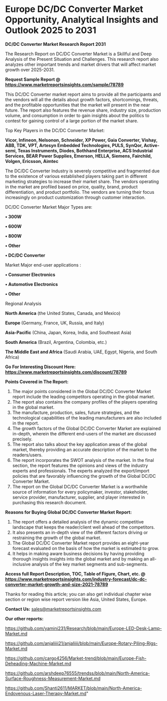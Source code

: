  # Europe DC/DC Converter Market Opportunity, Analytical Insights and Outlook 2025 to 2031

<strong>DC/DC Converter Market Research Report 2031</strong>

The Research Report on DC/DC Converter Market is a Skillful and Deep Analysis of the Present Situation and Challenges. This research report also analyzes other important trends and market drivers that will affect market growth over 2025-2031.

<strong>Request Sample Report @ <a href=https://www.marketreportsinsights.com/sample/78789>https://www.marketreportsinsights.com/sample/78789</a></strong>

This DC/DC Converter market report aims to provide all the participants and the vendors will all the details about growth factors, shortcomings, threats, and the profitable opportunities that the market will present in the near future. The report also features the revenue share, industry size, production volume, and consumption in order to gain insights about the politics to contest for gaining control of a large portion of the market share.

Top Key Players in the DC/DC Converter Market:

<strong>Vicor, Infineon, Nelsonon, Schneider, XP Power, Gaia Converter, Vishay, ABB, TDK, VPT, Artesyn Embedded Technologies, PULS, SynQor, Active-semi, Texas Instruments, Diodes, Bothhand Enterprise, ACS Industrial Services, BEAR Power Supplies, Emerson, HELLA, Siemens, Fairchild, Volgen, Ericsson, Aimtec</strong>

The DC/DC Converter Industry is severely competitive and fragmented due to the existence of various established players taking part in different marketing strategies to increase their market share. The vendors operating in the market are profiled based on price, quality, brand, product differentiation, and product portfolio. The vendors are turning their focus increasingly on product customization through customer interaction.

DC/DC Converter Market Major Types are:

<strong>• 300W

• 600W

• 800W

• Other

• DC/DC Converter</strong>

Market Major end-user applications :

<strong>• Consumer Electronics

• Automotive Electronics

• Other</strong>

Regional Analysis

</u><strong><b>North America</b></strong> (the United States, Canada, and Mexico)

<strong><b>Europe </b></strong>(Germany, France, UK, Russia, and Italy)

<strong><b>Asia-Pacific</b></strong> (China, Japan, Korea, India, and Southeast Asia)

<strong><b>South America</b></strong> (Brazil, Argentina, Colombia, etc.)

<strong><b>The Middle East and Africa</b></strong> (Saudi Arabia, UAE, Egypt, Nigeria, and South Africa)

<strong>Go For Interesting Discount Here: <a href=https://www.marketreportsinsights.com/discount/78789>https://www.marketreportsinsights.com/discount/78789</a></strong>

<strong>Points Covered in The Report:</strong>
<ol>
  <li>The major points considered in the Global DC/DC Converter Market report include the leading competitors operating in the global market.</li>
  <li>The report also contains the company profiles of the players operating in the global market.</li>
  <li>The manufacture, production, sales, future strategies, and the technological capabilities of the leading manufacturers are also included in the report.</li>
  <li>The growth factors of the Global DC/DC Converter Market are explained in-depth, wherein the different end-users of the market are discussed precisely.</li>
  <li>The report also talks about the key application areas of the global market, thereby providing an accurate description of the market to the readers/users.</li>
  <li>The report incorporates the SWOT analysis of the market. In the final section, the report features the opinions and views of the industry experts and professionals. The experts analyzed the export/import policies that are favorably influencing the growth of the Global DC/DC Converter Market.</li>
  <li>The report on the Global DC/DC Converter Market is a worthwhile source of information for every policymaker, investor, stakeholder, service provider, manufacturer, supplier, and player interested in purchasing this research document.</li>
</ol>
<strong>Reasons for Buying Global DC/DC Converter Market Report:</strong>

<ol>
  <li>The report offers a detailed analysis of the dynamic competitive landscape that keeps the reader/client well ahead of the competitors.</li>
  <li>It also presents an in-depth view of the different factors driving or restraining the growth of the global market.</li>
  <li>The Global DC/DC Converter Market report provides an eight-year forecast evaluated on the basis of how the market is estimated to grow.</li>
  <li>It helps in making aware business decisions by having providing thorough insights insights into the global market and by making an all-inclusive analysis of the key market segments and sub-segments.</li>
</ol>
<strong>Access full Report Description, TOC, Table of Figure, Chart, etc. @ <a href=https://www.marketreportsinsights.com/industry-forecast/dc-dc-converter-market-growth-and-size-2021-78789>https://www.marketreportsinsights.com/industry-forecast/dc-dc-converter-market-growth-and-size-2021-78789</a></strong>


Thanks for reading this article; you can also get individual chapter wise section or region wise report version like Asia, United States, Europe.

<strong>Contact Us:</strong>
sales@marketreportsinsights.com

<strong>Our other reports:</strong>

<a href=https://github.com/yamini231/Research/blob/main/Europe-LED-Desk-Lamp-Market.md>https://github.com/yamini231/Research/blob/main/Europe-LED-Desk-Lamp-Market.md</a>

<a href=https://github.com/anjaliiii21/anjaliiii/blob/main/Europe-Rotary-Piling-Rigs-Market.md>https://github.com/anjaliiii21/anjaliiii/blob/main/Europe-Rotary-Piling-Rigs-Market.md</a>

<a href=https://github.com/cargo4256/Market-trend/blob/main/Europe-Fish-Deheading-Machine-Market.md>https://github.com/cargo4256/Market-trend/blob/main/Europe-Fish-Deheading-Machine-Market.md</a>

<a href=https://github.com/arshdeep76555/trendss/blob/main/North-America-Surface-Roughness-Measurement-Market.md>https://github.com/arshdeep76555/trendss/blob/main/North-America-Surface-Roughness-Measurement-Market.md</a>

<a href=https://github.com/Shanti2611/MARKET/blob/main/North-America-Endovenous-Laser-Therapy-Market.md>https://github.com/Shanti2611/MARKET/blob/main/North-America-Endovenous-Laser-Therapy-Market.md</a>"

